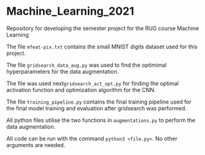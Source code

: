 # Machine_Learning_2021
Repository for developing the semester project for the RUG course Machine Learning

The file `mfeat-pix.txt` contains the small MNIST digits dataset used for this project.

The file `gridsearch_data_aug.py` was used to find the optimimal hyperparameters for the data augmentation. 

The file was used next`gridsearch_act_opt.py` for finding the optimal activation function and optimization algorithm for the CNN. 

The file `training_pipeline.py` contains the final training pipeline used for the final model training and evaluation after gridsearch was performed.

All python files utilise the two functions in `augmentations.py` to perform the data augmentation.

All code can be run with the command `python3 <file.py>`. No other arguments are needed.
